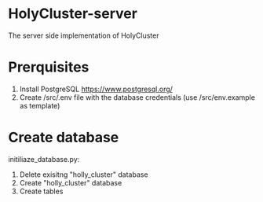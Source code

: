 # HolyCluster-server
The server side implementation of HolyCluster

# Prerquisites
1. Install PostgreSQL https://www.postgresql.org/ 
2. Create /src/.env file with the database credentials (use /src/env.example as template)

# Create database
initiliaze_database.py: 
1. Delete exisitng "holly_cluster" database
2. Create "holly_cluster" database
3. Create tables
